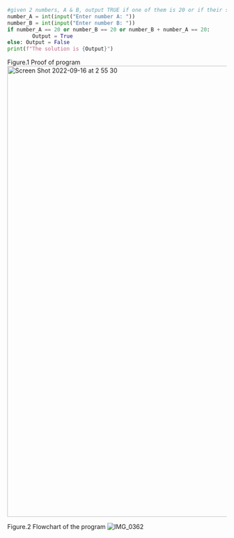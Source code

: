 ```.py
#given 2 numbers, A & B, output TRUE if one of them is 20 or if their sum is equal to 20
number_A = int(input("Enter number A: "))
number_B = int(input("Enter number B: "))
if number_A == 20 or number_B == 20 or number_B + number_A == 20:
        Output = True
else: Output = False
print(f"The solution is {Output}")
```

Figure.1 Proof of program
<img width="1034" alt="Screen Shot 2022-09-16 at 2 55 30" src="https://user-images.githubusercontent.com/105724334/190476643-5d5faa89-6753-4b38-89e4-fb21723835ab.png">

Figure.2 Flowchart of the program
![IMG_0362](https://user-images.githubusercontent.com/105724334/190477378-0d66a5d0-96d8-4f83-98de-0f6458b67261.jpg)
